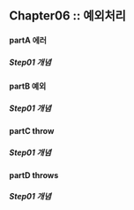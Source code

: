 ## Chapter06 :: 예외처리

#### partA 에러
##### Step01 개념

#### partB 예외
##### Step01 개념

#### partC throw
##### Step01 개념

#### partD throws
##### Step01 개념
